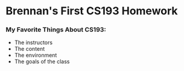 # Brennan's First CS193 Homework

### My Favorite Things About CS193:
- The instructors
- The content
- The environment
- The goals of the class
